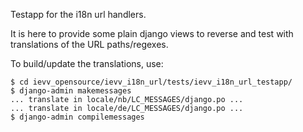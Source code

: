 Testapp for the i18n url handlers.

It is here to provide some plain django views to reverse and test with translations of the URL paths/regexes.

To build/update the translations, use:

```
$ cd ievv_opensource/ievv_i18n_url/tests/ievv_i18n_url_testapp/
$ django-admin makemessages
... translate in locale/nb/LC_MESSAGES/django.po ...
... translate in locale/de/LC_MESSAGES/django.po ...
$ django-admin compilemessages
```